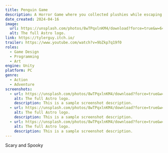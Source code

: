 ```yaml
---
title: Penguin Game
description: A Horror Game where you collected plushies while escaping the monster.
date_created: 2024-04-16
image:
  url: https://unsplash.com/photos/8wTPqxlnKM4/download?force=true&w=640
  alt: The full Astro logo.
link: https://tylerguy.itch.io/
trailer: https://www.youtube.com/watch?v=9bZkp7q19f0
roles:
  - Game Design
  - Programming
  - Art
engine: Unity
platform: PC
genre:
  - Action
  - Adventure
screenshots:
  - url: https://unsplash.com/photos/8wTPqxlnKM4/download?force=true&w=640
    alt: The full Astro logo.
    description: This is a sample screenshot description.
  - url: https://unsplash.com/photos/8wTPqxlnKM4/download?force=true&w=640
    alt: The full Astro logo.
    description: This is a sample screenshot description.
  - url: https://unsplash.com/photos/8wTPqxlnKM4/download?force=true&w=640
    alt: The full Astro logo.
    description: This is a sample screenshot description.
---
```

Scary and Spooky